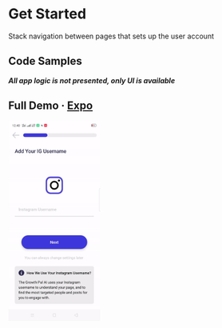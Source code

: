 # Get Started

Stack navigation between pages that sets up the user account

## Code Samples
***All app logic is not presented, only UI is available***

## Full Demo &middot; [Expo](https://expo.io/@akram-adel/GrowthPal)

<img src="https://raw.githubusercontent.com/Akram-Adel/sample-gPal/getstarted/demo.gif" height="400">